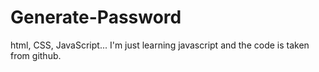 # Generate-Password
html, CSS, JavaScript...
I'm just learning javascript and the code is taken from github.
